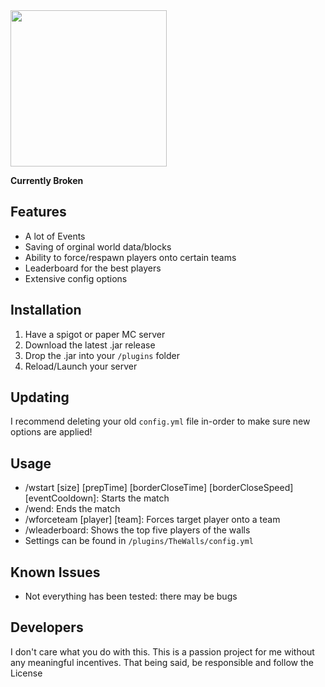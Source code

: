 <div>
  <img width="250" height="250" src="https://github.com/Camerxxn/The-Walls/blob/main/src/main/resources/Icon.png" />
</div>

**Currently Broken**

## Features

- A lot of Events
- Saving of orginal world data/blocks
- Ability to force/respawn players onto certain teams
- Leaderboard for the best players
- Extensive config options

## Installation
1. Have a spigot or paper MC server
2. Download the latest .jar release 
3. Drop the .jar into your `/plugins` folder
4. Reload/Launch your server

## Updating
I recommend deleting your old `config.yml` file in-order to make sure new options are applied!

## Usage
- /wstart [size] [prepTime] [borderCloseTime] [borderCloseSpeed] [eventCooldown]: Starts the match
- /wend: Ends the match
- /wforceteam [player] [team]: Forces target player onto a team
- /wleaderboard: Shows the top five players of the walls
- Settings can be found in `/plugins/TheWalls/config.yml`

## Known Issues

- Not everything has been tested: there may be bugs

## Developers

I don't care what you do with this. This is a passion project for me without any meaningful incentives. That being said, be responsible and follow the License
